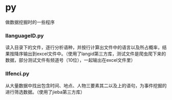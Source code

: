 # py
做数据挖掘时的一些程序  
### ⅠlanguageID.py
读入目录下的文件，逐行分析语种，并按行计算出文件中的语言以及所占概率，结果按降序输出到excel文件中。（使用了langid第三方库，测试文件是爬虫爬下来的数据，部分测试文件有频道号（10位），一起输出在excel文件里）
### Ⅱfenci.py
从大量数据中找出包含时间、地点、人物三要素其二以及上的语句，为事件挖掘的进行筛选数据。（使用了jieba第三方库）
